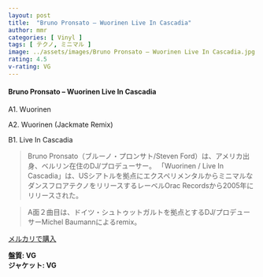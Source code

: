 ```yaml
---
layout: post
title:  "Bruno Pronsato – Wuorinen Live In Cascadia"
author: mmr
categories: [ Vinyl ]
tags: [ テクノ, ミニマル ]
image: ../assets/images/Bruno Pronsato – Wuorinen Live In Cascadia.jpg
rating: 4.5
v-rating: VG
---
```


#### Bruno Pronsato – Wuorinen Live In Cascadia

A1. Wuorinen

A2. Wuorinen (Jackmate Remix)

B1. Live In Cascadia

> Bruno Pronsato（ブルーノ・プロンサト/Steven Ford）は、アメリカ出身、ベルリン在住のDJ/プロデューサー。
「Wuorinen / Live In Cascadia」は、USシアトルを拠点にエクスペリメンタルからミニマルなダンスフロアテクノをリリースするレーベルOrac Recordsから2005年にリリースされた。

> A面２曲目は、ドイツ・シュトゥットガルトを拠点とするDJ/プロデューサーMichel Baumannによるremix。

[メルカリで購入](https://jp.mercari.com/item/m76114508673)

<div class="mt-4 mb-4 d-flex align-items-center">
<strong class="mr-1">盤質: VG</strong>
</div>
<div class="mt-4 mb-4 d-flex align-items-center">
<strong class="mr-1">ジャケット: VG</strong>
</div>

